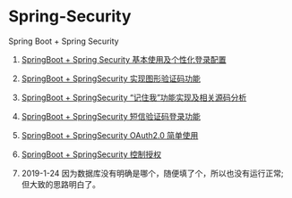 # Spring-Security
Spring Boot  + Spring Security

1. [SpringBoot + Spring Security 基本使用及个性化登录配置](http://blog.csdn.net/u013435893/article/details/79596628)   
2. [SpringBoot + SpringSecurity 实现图形验证码功能](http://blog.csdn.net/u013435893/article/details/79617872)  
3. [SpringBoot + SpringSecurity “记住我”功能实现及相关源码分析](https://blog.csdn.net/u013435893/article/details/79675548)  
4. [SpringBoot + SpringSecurity 短信验证码登录功能](https://blog.csdn.net/u013435893/article/details/79684027)      
5. [SpringBoot + SpringSecurity OAuth2.0 简单使用](https://blog.csdn.net/u013435893/article/details/79735097)    
6. [SpringBoot + SpringSecurity 控制授权](https://blog.csdn.net/u013435893/article/details/79770052) 

1. 2019-1-24 因为数据库没有明确是哪个，随便填了个，所以也没有运行正常;但大致的思路明白了。

